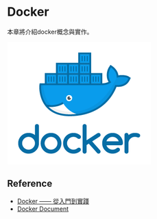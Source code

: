 # Docker

本章將介紹docker概念與實作。

![](../.gitbook/assets/docker_facebook_share.png)

## Reference

* [Docker —— 從入門到實踐](https://philipzheng.gitbooks.io/docker_practice/content/)
* [Docker Document](https://docs.docker.com/engine/reference/builder/)



